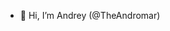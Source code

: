 - 👋 Hi, I’m Andrey (@TheAndromar)

<!---
TheAndromar/TheAndromar is a ✨ special ✨ repository because its `README.md` (this file) appears on your GitHub profile.
You can click the Preview link to take a look at your changes.
--->
